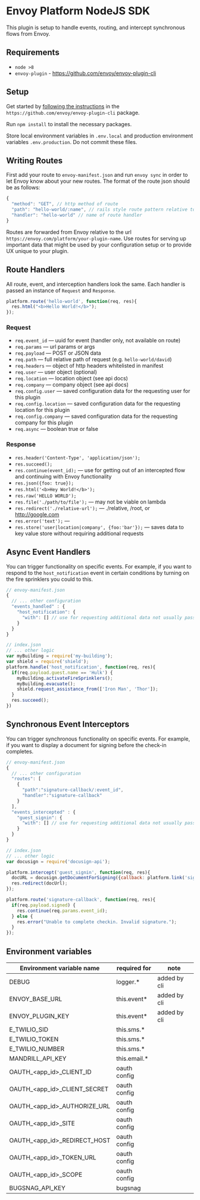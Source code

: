# Envoy Platform NodeJS SDK

This plugin is setup to handle events, routing, and intercept synchronous flows from Envoy.

## Requirements
- `node >8`
- `envoy-plugin` - https://github.com/envoy/envoy-plugin-cli

## Setup

Get started by [following the instructions](https://github.com/envoy/https://github.com/envoy/envoy-plugin-cli) in the `https://github.com/envoy/envoy-plugin-cli` package. 

Run `npm install` to install the necessary packages.

Store local environment variables in `.env.local` and production environment variables `.env.production`. Do not commit these files.

## Writing Routes
First add your route to `envoy-manifest.json` and run `envoy sync` in order to let Envoy know about your new routes. The format of the route json should be as follows:

```js
{
  "method": "GET", // http method of route
  "path": "hello-world/:name", // rails style route pattern relative to /platform/your-plugin-name
  "handler": "hello-world" // name of route handler
}
```

Routes are forwarded from Envoy relative to the url `https://envoy.com/platform/your-plugin-name`. Use routes for serving up important data that might be used by your configuration setup or to provide UX unique to your plugin.

## Route Handlers
All route, event, and interception handlers look the same. Each handler is passed an instance of `Request` and `Response`.

```js
platform.route('hello-world', function(req, res){
  res.html("<b>Hello World!</b>");
});
```
### Request
- `req.event_id` — uuid for event (handler only, not available on route)
- `req.params` — url params or args
- `req.payload` — POST or JSON data
- `req.path` — full relative path of request (e.g. `hello-world/david`)
- `req.headers` — object of http headers whitelisted in manifest
- `req.user` — user object (optional)
- `req.location` — location object (see api docs)
- `req.company` — company object (see api docs)
- `req.config.user` — saved configuration data for the requesting user for this plugin
- `req.config.location` — saved configuration data for the requesting location for this plugin
- `req.config.company` — saved configuration data for the requesting company for this plugin
- `req.async` — boolean true or false

### Response

- `res.header('Content-Type', 'application/json');`
- `res.succeed();`
- `res.continue(event_id);`  — use for getting out of an intercepted flow and continuing with Envoy functionality
- `res.json({foo: true});`
- `res.html('<b>Hey World!</b>');`
- `res.raw('HELLO WORLD');`
- `res.file('./path/to/file');` — may not be viable on lambda
- `res.redirect('./relative-url');` — ./relative, /root, or http://google.com
- `res.error('text');` —
- `res.store('user|location|company', {foo:'bar'});` — saves data to key value store without requiring additional requests

## Async Event Handlers

You can trigger functionality on specific events. For example, if you want to respond to the `host_notification` event in certain conditions by turning on the fire sprinklers you could to this.

```js
// envoy-manifest.json
{
  // ... other configuration
  "events_handled" : {
    "host_notification": {
      "with": [] // use for requesting additional data not usually passed
    }
  }
}
```

```js
// index.json
// ... other logic
var myBuilding = require('my-building');
var shield = require('shield');
platform.handle('host_notification', function(req, res){
  if(req.payload.guest.name == 'Hulk') {
    myBuilding.activateFireSprinklers();
    myBuilding.evacuate();
    shield.request_assistance_from(['Iron Man', 'Thor']);
  }
  res.succeed();
})
```
## Synchronous Event Interceptors

You can trigger synchronous functionality on specific events. For example, if you want to display a document for signing before the check-in completes.

```js
// envoy-manifest.json
{
  // ... other configuration
  "routes": [
    {
      "path":"signature-callback/:event_id",
      "handler":"signature-callback"
    }
  ],
  "events_intercepted" : {
    "guest_signin": {
      "with": [] // use for requesting additional data not usually passed
    }
  }
}
```

```js
// index.json
// ... other logic
var docusign = require('docusign-api');

platform.intercept('guest_signin', function(req, res){
  docURL = docusign.getDocumentForSigning({callback: platform.link('signature-callback/'+req.event_id)});
  res.redirect(docUrl);
});

platform.route('signature-callback', function(req, res){
  if(req.payload.signed) {
    res.continue(req.params.event_id);
  } else {
    res.error("Unable to complete checkin. Invalid signature.");
  }
});
```

## Environment variables
| Environment variable name    | required for | note         |
|------------------------------|--------------|--------------|
| DEBUG                        | logger.*     | added by cli |
| ENVOY_BASE_URL               | this.event*  | added by cli |
| ENVOY_PLUGIN_KEY             | this.event*  | added by cli |
| E_TWILIO_SID                 | this.sms.*   |              |
| E_TWILIO_TOKEN               | this.sms.*   |              |
| E_TWILIO_NUMBER              | this.sms.*   |              |
| MANDRILL_API_KEY             | this.email.* |              |
| OAUTH_<app_id>_CLIENT_ID     | oauth config |              |
| OAUTH_<app_id>_CLIENT_SECRET | oauth config |              |
| OAUTH_<app_id>_AUTHORIZE_URL | oauth config |              |
| OAUTH_<app_id>_SITE          | oauth config |              |
| OAUTH_<app_id>_REDIRECT_HOST | oauth config |              |
| OAUTH_<app_id>_TOKEN_URL     | oauth config |              |
| OAUTH_<app_id>_SCOPE         | oauth config |              |
| BUGSNAG_API_KEY              | bugsnag      |              |
